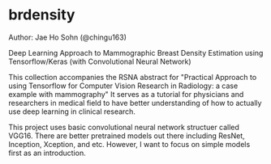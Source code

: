 # brdensity

Author: Jae Ho Sohn (@chingu163)

Deep Learning Approach to Mammographic Breast Density Estimation using Tensorflow/Keras (with Convolutional Neural Network)

This collection accompanies the RSNA abstract for "Practical Approach to using Tensorflow for Computer Vision Research in Radiology: a case example with mammography" It serves as a tutorial for physicians and researchers in medical field to have better understanding of how to actually use deep learning in clinical research.

This project uses basic convolutional neural network structuer called VGG16. There are better pretrained models out there including ResNet, Inception, Xception, and etc. However, I want to focus on simple models first as an introduction.


